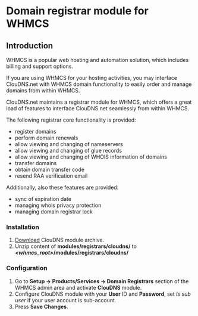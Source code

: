 # Domain registrar module for WHMCS

## Introduction

WHMCS is a popular web hosting and automation solution, which includes billing and support options.

If you are using WHMCS for your hosting activities, you may interface ClouDNS.net with WHMCS domain functionality to easily order and manage domains from within WHMCS.

ClouDNS.net maintains a registrar module for WHMCS, which offers a great load of features to interface ClouDNS.net seamlessly from within WHMCS.

The following registrar core functionality is provided:

* register domains
* perform domain renewals
* allow viewing and changing of nameservers
* allow viewing and changing of glue records
* allow viewing and changing of WHOIS information of domains
* transfer domains
* obtain domain transfer code
* resend RAA verification email

Additionally, also these features are provided:

* sync of expiration date
* managing whois privacy protection
* managing domain registrar lock


### Installation

1. [Download](https://github.com/ClouDNS/whmcs-domain-registrar-module/archive/master.zip) ClouDNS module archive.
2. Unzip content of **modules/registrars/cloudns/** to **_<whmcs_root>_/modules/registrars/cloudns/**

### Configuration

1. Go to **Setup → Products/Services → Domain Registrars** section of the WHMCS admin area and activate **ClouDNS** module.
2. Configure ClouDNS module with your **User** ID and **Password**, set *Is sub user* if your user account is sub-account.
3. Press **Save Changes**.
